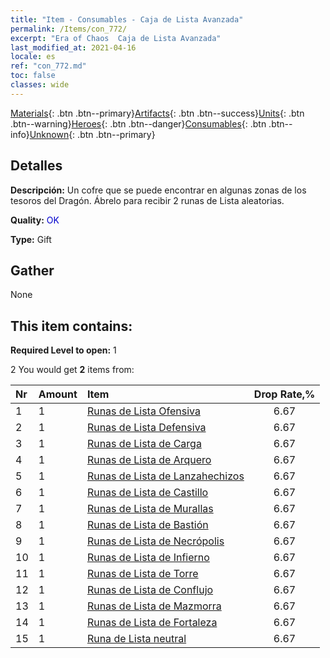 ```yaml
---
title: "Item - Consumables - Caja de Lista Avanzada"
permalink: /Items/con_772/
excerpt: "Era of Chaos  Caja de Lista Avanzada"
last_modified_at: 2021-04-16
locale: es
ref: "con_772.md"
toc: false
classes: wide
---
```

 [Materials](/es/Items/){: .btn .btn--primary}[Artifacts](/es/Items/Artifacts/){: .btn .btn--success}[Units](/es/Items/Units/){: .btn .btn--warning}[Heroes](/es/Items/Heroes/){: .btn .btn--danger}[Consumables](/es/Items/Consumables/){: .btn .btn--info}[Unknown](/es/Items/Unknown/){: .btn .btn--primary}

## Detalles
 **Descripción:** Un cofre que se puede encontrar en algunas zonas de los tesoros del Dragón. Ábrelo para recibir 2 runas de Lista aleatorias.

 **Quality:** <span style="color: #0000CD">OK</span>

 **Type:** Gift

## Gather

  None

## This item contains:

 **Required Level to open:** 1

 2 You would get **2** items  from:

  | Nr | Amount |     Item    | Drop Rate,% |
  |:---|:-------|:------------|:---------:|
  | 1 | 1 | [Runas de Lista Ofensiva](/es/Items/con_734/) | 6.67 | 
  | 2 | 1 | [Runas de Lista Defensiva](/es/Items/con_739/) | 6.67 | 
  | 3 | 1 | [Runas de Lista de Carga](/es/Items/con_741/) | 6.67 | 
  | 4 | 1 | [Runas de Lista de Arquero](/es/Items/con_742/) | 6.67 | 
  | 5 | 1 | [Runas de Lista de Lanzahechizos](/es/Items/con_746/) | 6.67 | 
  | 6 | 1 | [Runas de Lista de Castillo](/es/Items/con_752/) | 6.67 | 
  | 7 | 1 | [Runas de Lista de Murallas](/es/Items/con_753/) | 6.67 | 
  | 8 | 1 | [Runas de Lista de Bastión](/es/Items/con_754/) | 6.67 | 
  | 9 | 1 | [Runas de Lista de Necrópolis](/es/Items/con_755/) | 6.67 | 
  | 10 | 1 | [Runas de Lista de Infierno](/es/Items/con_777/) | 6.67 | 
  | 11 | 1 | [Runas de Lista de Torre](/es/Items/con_785/) | 6.67 | 
  | 12 | 1 | [Runas de Lista de Conflujo](/es/Items/con_791/) | 6.67 | 
  | 13 | 1 | [Runas de Lista de Mazmorra](/es/Items/con_792/) | 6.67 | 
  | 14 | 1 | [Runas de Lista de Fortaleza](/es/Items/con_818/) | 6.67 | 
  | 15 | 1 | [Runa de Lista neutral](/es/Items/con_869/) | 6.67 | 
